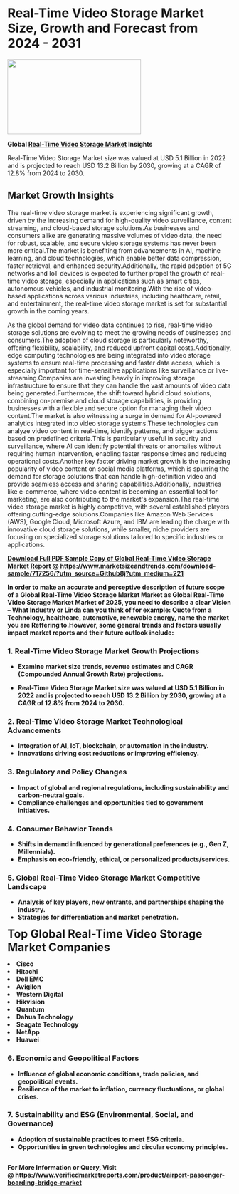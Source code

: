 <H1>Real-Time Video Storage Market Size, Growth and Forecast from 2024 - 2031</H1><img class="aligncenter size-medium wp-image-584254" src="https://thirdeyenews.in/wp-content/uploads/2024/09/Global-Market-Research-300x168.jpeg" alt="" width="300" height="168" /><p><strong>Global&nbsp;<a href="https://www.marketsizeandtrends.com/download-sample/717256/?utm_source=Github8j?utm_medium=221">Real-Time Video Storage Market</a> Insights</strong></p><p>Real-Time Video Storage Market size was valued at USD 5.1 Billion in 2022 and is projected to reach USD 13.2 Billion by 2030, growing at a CAGR of 12.8% from 2024 to 2030.</p><p><h2>Market Growth Insights</h2> <p>The real-time video storage market is experiencing significant growth, driven by the increasing demand for high-quality video surveillance, content streaming, and cloud-based storage solutions.As businesses and consumers alike are generating massive volumes of video data, the need for robust, scalable, and secure video storage systems has never been more critical.The market is benefiting from advancements in AI, machine learning, and cloud technologies, which enable better data compression, faster retrieval, and enhanced security.Additionally, the rapid adoption of 5G networks and IoT devices is expected to further propel the growth of real-time video storage, especially in applications such as smart cities, autonomous vehicles, and industrial monitoring.With the rise of video-based applications across various industries, including healthcare, retail, and entertainment, the real-time video storage market is set for substantial growth in the coming years.</p> <p><strong><a href="#"></a></strong></p> <p>As the global demand for video data continues to rise, real-time video storage solutions are evolving to meet the growing needs of businesses and consumers.The adoption of cloud storage is particularly noteworthy, offering flexibility, scalability, and reduced upfront capital costs.Additionally, edge computing technologies are being integrated into video storage systems to ensure real-time processing and faster data access, which is especially important for time-sensitive applications like surveillance or live-streaming.Companies are investing heavily in improving storage infrastructure to ensure that they can handle the vast amounts of video data being generated.Furthermore, the shift toward hybrid cloud solutions, combining on-premise and cloud storage capabilities, is providing businesses with a flexible and secure option for managing their video content.The market is also witnessing a surge in demand for AI-powered analytics integrated into video storage systems.These technologies can analyze video content in real-time, identify patterns, and trigger actions based on predefined criteria.This is particularly useful in security and surveillance, where AI can identify potential threats or anomalies without requiring human intervention, enabling faster response times and reducing operational costs.Another key factor driving market growth is the increasing popularity of video content on social media platforms, which is spurring the demand for storage solutions that can handle high-definition video and provide seamless access and sharing capabilities.Additionally, industries like e-commerce, where video content is becoming an essential tool for marketing, are also contributing to the market's expansion.The real-time video storage market is highly competitive, with several established players offering cutting-edge solutions.Companies like Amazon Web Services (AWS), Google Cloud, Microsoft Azure, and IBM are leading the charge with innovative cloud storage solutions, while smaller, niche providers are focusing on specialized storage solutions tailored to specific industries or applications.<p><strong><a href="#"></p><p><span class=""><strong>Download Full PDF Sample Copy of Global Real-Time Video Storage Market Report</strong> @ <a href="https://www.marketsizeandtrends.com/download-sample/717256/?utm_source=Github8j?utm_medium=221" target="_blank">https://www.marketsizeandtrends.com/download-sample/717256/?utm_source=Github8j?utm_medium=221</a></span></p><p>In order to make an accurate and perceptive description of future scope of a Global&nbsp;Real-Time Video Storage Market Market as Global&nbsp;Real-Time Video Storage Market Market of 2025, you need to describe a clear Vision &ndash; What Industry or Linda can you think of for example: Quote from a Technology, healthcare, automotive, renewable energy, name the market you are Reffering to.However, some general trends and factors usually impact market reports and their future outlook include:</p><h3>1.&nbsp;<strong>Real-Time Video Storage Market Growth Projections</strong></h3><ul><li>Examine market size trends, revenue estimates and CAGR (Compounded Annual Growth Rate) projections.</li><li><p>Real-Time Video Storage Market size was valued at USD 5.1 Billion in 2022 and is projected to reach USD 13.2 Billion by 2030, growing at a CAGR of 12.8% from 2024 to 2030.</p></li></ul><h3>2.&nbsp;<strong>Real-Time Video Storage Market Technological Advancements</strong></h3><ul><li>Integration of AI, IoT, blockchain, or automation in the industry.</li><li>Innovations driving cost reductions or improving efficiency.</li></ul><h3>3.&nbsp;<strong>Regulatory and Policy Changes</strong></h3><ul><li>Impact of global and regional regulations, including sustainability and carbon-neutral goals.</li><li>Compliance challenges and opportunities tied to government initiatives.</li></ul><h3>4.&nbsp;<strong>Consumer Behavior Trends</strong></h3><ul><li>Shifts in demand influenced by generational preferences (e.g., Gen Z, Millennials).</li><li>Emphasis on eco-friendly, ethical, or personalized products/services.</li></ul><h3>5.&nbsp;<strong>Global Real-Time Video Storage Market Competitive Landscape</strong></h3><ul><li>Analysis of key players, new entrants, and partnerships shaping the industry.</li><li>Strategies for differentiation and market penetration.</li></ul><p data-pm-slice="1 1 []"><span style="color: inherit; font-family: inherit; font-size: 25px;">Top Global Real-Time Video Storage Market Companies</span></p><div class="" data-test-id=""><p><li>Cisco</li><li> Hitachi</li><li> Dell EMC</li><li> Avigilon</li><li> Western Digital</li><li> Hikvision</li><li> Quantum</li><li> Dahua Technology</li><li> Seagate Technology</li><li> NetApp</li><li> Huawei</li></p></div><h3>6.&nbsp;<strong>Economic and Geopolitical Factors</strong></h3><ul><li>Influence of global economic conditions, trade policies, and geopolitical events.</li><li>Resilience of the market to inflation, currency fluctuations, or global crises.</li></ul><h3>7.&nbsp;<strong>Sustainability and ESG (Environmental, Social, and Governance)</strong></h3><ul><li>Adoption of sustainable practices to meet ESG criteria.</li><li>Opportunities in green technologies and circular economy principles.</li></ul><h2><strong style="font-size: 14px;">For More Information or Query, Visit @&nbsp;</strong><a style="background-color: #ffffff; font-size: 14px;" href="https://www.marketsizeandtrends.com/report/real-time-video-storage-market/" target="_blank">https://www.verifiedmarketreports.com/product/airport-passenger-boarding-bridge-market</a></h2>
